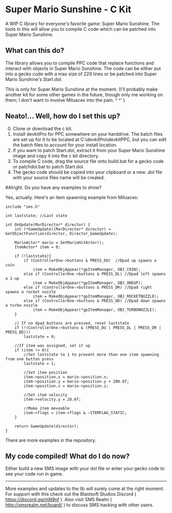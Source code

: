 # Super Mario Sunshine - C Kit
A WIP C library for everyone's favorite game: Super Mario Sunshine. The tools in this will allow you to compile C code which can be patched into Super Mario Sunshine.

## What can this do? 

The library allows you to compile PPC code that replace functions and interact with objects in Super Mario Sunshine. The code can be either put into a gecko code with a max size of 229 lines or be patched into Super Mario Sunshine's Start.dol.

This is only for Super Mario Sunshine at the moment. (I'll probably make another kit for some other games in the future, though only me working on them; I don't want to involve Miluaces into the pain. ^ ^' ) 

## Neato!... Well, how do I set this up? 

0. Clone or download the c kit.
0. Install devkitPro for PPC somewhere on your harddrive. The batch files are set up for it to be located at C:\devkitPro\devkitPPC, but you can edit the batch files to account for your install location.
0. If you want to patch Start.dol, extract it from your Super Mario Sunshine image and copy it into the c kit directory.
0. To compile C code, drag the source file onto build.bat for a gecko code or patchdol.bat to patch Start.dol. 
0. The gecko code should be copied into your clipboard or a new .dol file with your source files name will be created.


#Alright. Do you have any examples to show? 

Yes, actually. Here's an item spawning example from Miluaces: 

```
include "sms.h"

int laststate; //Last state

int OnUpdate(MarDirector* director) {	
	int (*GameUpdate)(MarDirector* director) = GetObjectFunction(director, Director_GameUpdate);
	
	MarioActor* mario = GetMarioHitActor();
	ItemActor* item = 0;
	
	if (!laststate){
		if (ControllerOne->buttons & PRESS_DU)	//Dpad up spawns a coin
			item = MakeObjAppear(*gpItemManager, OBJ_COIN);
		else if (ControllerOne->buttons & PRESS_DL) //Dpad left spawns a 1-up
			item = MakeObjAppear(*gpItemManager, OBJ_ONEUP);
		else if (ControllerOne->buttons & PRESS_DR) //Dpad right spawns a rocket nozzle
			item = MakeObjAppear(*gpItemManager, OBJ_ROCKETNOZZLE);
		else if (ControllerOne->buttons & PRESS_DD) //Dpad down spawns a turbo nozzle
			item = MakeObjAppear(*gpItemManager, OBJ_TURBONOZZLE);
	}
	
	// If no dpad buttons are pressed, reset laststate
	if (!(ControllerOne->buttons & (PRESS_DU | PRESS_DL | PRESS_DR | PRESS_DD)))
		laststate = 0;
	
	//If item was assigned, set it up
	if (item != 0){
		//Set laststate to 1 to prevent more than one item spawning from one button press
		laststate = 1;
		
		//Set item position
		item->position.x = mario->position.x;
		item->position.y = mario->position.y + 200.0f;
		item->position.z = mario->position.z;
		
		//Set item velocity
		item->velocity.y = 20.0f;
		
		//Make item moveable
		item->flags = item->flags & ~ITEMFLAG_STATIC;
	}
	
	return GameUpdate(director);
}
```

There are more examples in the repository.

## My code compiled! What do I do now? 

Either build a new SMS image with your dol file or enter your gecko code to see your code run in game.

--- 

More examples and updates to the lib will surely come at the right moment. For support with this check out the Blastsoft Studios Discord ( https://discord.gg/mN9nf ).
Also visit SMS Realm ( http://smsrealm.net/board/ ) to discuss SMS hacking with other users.
